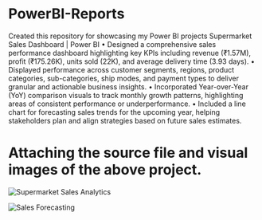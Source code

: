 # PowerBI-Reports
Created this repository for showcasing my Power BI projects
Supermarket Sales Dashboard | Power BI 
• Designed a comprehensive sales performance dashboard highlighting key KPIs including revenue (₹1.57M), profit (₹175.26K), 
units sold (22K), and average delivery time (3.93 days). 
• Displayed performance across customer segments, regions, product categories, sub-categories, ship modes, and payment types to 
deliver granular and actionable business insights. 
• Incorporated Year-over-Year (YoY) comparison visuals to track monthly growth patterns, highlighting areas of consistent 
performance or underperformance. 
• Included a line chart for forecasting sales trends for the upcoming year, helping stakeholders plan and align strategies based on 
future sales estimates.
# Attaching the source file and visual images of the above project.

![Supermarket Sales Analytics](https://github.com/user-attachments/assets/a04a8a00-0f98-4200-946a-3dddd89830a5)


![Sales Forecasting](https://github.com/user-attachments/assets/d121b480-720d-45f5-ac0c-18f01af05026)





